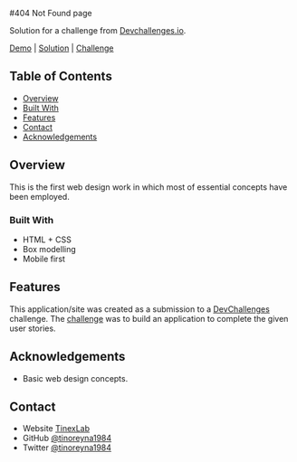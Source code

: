 #404 Not Found page

Solution for a challenge from [Devchallenges.io](http://devchallenges.io).

[Demo](https://tino-devchallenges-01.netlify.app) | 
[Solution](https://github.com/tinoreyna1984/devchallenges-01) | 
[Challenge](https://devchallenges.io/challenges/hhmesazsqgKXrTkYkt0U)

<!-- TABLE OF CONTENTS -->

## Table of Contents

- [Overview](#overview)
- [Built With](#built-with)
- [Features](#features)
- [Contact](#contact)
- [Acknowledgements](#acknowledgements)

## Overview

This is the first web design work in which most of essential concepts have been employed.

### Built With

- HTML + CSS
- Box modelling
- Mobile first

## Features

This application/site was created as a submission to a [DevChallenges](https://devchallenges.io/challenges) challenge. The [challenge](https://devchallenges.io/challenges/hhmesazsqgKXrTkYkt0U) was to build an application to complete the given user stories.

## Acknowledgements

- Basic web design concepts.

## Contact

- Website [TinexLab](https://tinexlab.vercel.app)
- GitHub [@tinoreyna1984](https://github.com/tinoreyna1984)
- Twitter [@tinoreyna1984](https://twitter.com/tinoreyna1984)
